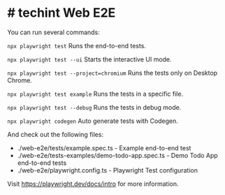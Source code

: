 # # techint Web E2E

You can run several commands:

`npx playwright test` Runs the end-to-end tests.

`npx playwright test --ui` Starts the interactive UI mode.

`npx playwright test --project=chromium` Runs the tests only on Desktop Chrome.

`npx playwright test example` Runs the tests in a specific file.

`npx playwright test --debug` Runs the tests in debug mode.

`npx playwright codegen` Auto generate tests with Codegen.

And check out the following files:

- ./web-e2e/tests/example.spec.ts - Example end-to-end test
- ./web-e2e/tests-examples/demo-todo-app.spec.ts - Demo Todo App end-to-end tests
- ./web-e2e/playwright.config.ts - Playwright Test configuration

Visit https://playwright.dev/docs/intro for more information.
